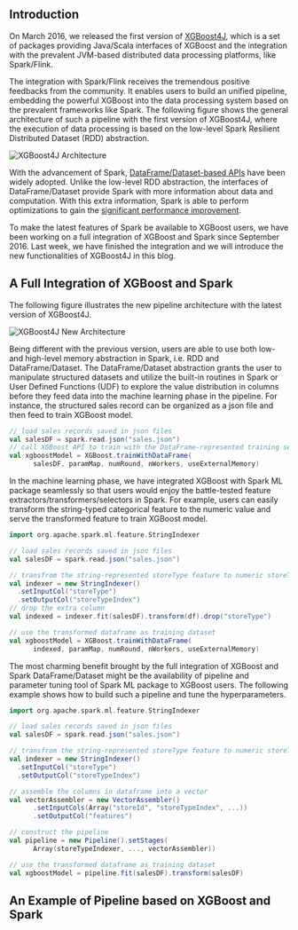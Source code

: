 ## Introduction 

On March 2016, we released the first version of [XGBoost4J](http://dmlc.ml/2016/03/14/xgboost4j-portable-distributed-xgboost-in-spark-flink-and-dataflow.html), which is a set of packages providing Java/Scala interfaces of XGBoost and the integration with the prevalent JVM-based distributed data processing platforms, like Spark/Flink. 

The integration with Spark/Flink receives the tremendous positive feedbacks from the community. It enables users to build an unified pipeline, embedding the powerful XGBoost into the data processing system based on the prevalent frameworks like Spark. The following figure shows the general architecture of such a pipeline with the first version of XGBoost4J, where the execution of data processing is based on the low-level Spark Resilient Distributed Dataset (RDD) abstraction.

![XGBoost4J Architecture](https://raw.githubusercontent.com/dmlc/web-data/master/xgboost/unified_pipeline.png)

With the advancement of Spark, [DataFrame/Dataset-based APIs](http://spark.apache.org/docs/latest/sql-programming-guide.html) have been widely adopted. Unlike the low-level RDD abstraction, the interfaces of DataFrame/Dataset provide Spark with more information about data and computation. With this extra information, Spark is able to perform optimizations to gain the [significant performance improvement](https://databricks.com/blog/2016/07/26/introducing-apache-spark-2-0.html). 

To make the latest features of Spark be available to XGBoost users, we have been working on a full integration of XGBoost and Spark since September 2016. Last week, we have finished the integration and we will introduce the new functionalities of XGBoost4J in this blog.

## A Full Integration of XGBoost and Spark

The following figure illustrates the new pipeline architecture with the latest version of XGBoost4J. 

![XGBoost4J New Architecture](https://raw.githubusercontent.com/dmlc/web-data/master/xgboost/unified_pipeline_new.png)

Being different with the previous version, users are able to use both low- and high-level memory abstraction in Spark, i.e. RDD and DataFrame/Dataset. The DataFrame/Dataset abstraction grants the user to manipulate structured datasets and utilize the built-in routines in Spark or User Defined Functions (UDF) to explore the value distribution in columns before they feed data into the machine learning phase in the pipeline. For instance, the structured sales record can be organized as a json file and then feed to train XGBoost model.

```scala
// load sales records saved in json files
val salesDF = spark.read.json("sales.json")
// call XGBoost API to train with the DataFrame-represented training set
val xgboostModel = XGBoost.trainWithDataFrame(
      salesDF, paramMap, numRound, nWorkers, useExternalMemory)
```

In the machine learning phase, we have integrated XGBoost with Spark ML package seamlessly so that users would enjoy the battle-tested feature extractors/transformers/selectors in Spark. For example, users can easily transform the string-typed categorical feature to the numeric value and serve the transformed feature to train XGBoost model. 

```scala
import org.apache.spark.ml.feature.StringIndexer

// load sales records saved in json files
val salesDF = spark.read.json("sales.json")

// transfrom the string-represented storeType feature to numeric storeTypeIndex
val indexer = new StringIndexer()
  .setInputCol("storeType")
  .setOutputCol("storeTypeIndex")
// drop the extra column
val indexed = indexer.fit(salesDF).transform(df).drop("storeType")

// use the transformed dataframe as training dataset
val xgboostModel = XGBoost.trainWithDataFrame(
      indexed, paramMap, numRound, nWorkers, useExternalMemory)
```

The most charming benefit brought by the full integration of XGBoost and Spark DataFrame/Dataset might be the availability of pipeline and parameter tuning tool of Spark ML package to XGBoost users. The following example shows how to build such a pipeline and tune the hyperparameters.


```scala
import org.apache.spark.ml.feature.StringIndexer

// load sales records saved in json files
val salesDF = spark.read.json("sales.json")

// transfrom the string-represented storeType feature to numeric storeTypeIndex
val indexer = new StringIndexer()
  .setInputCol("storeType")
  .setOutputCol("storeTypeIndex")

// assemble the columns in dataframe into a vector
val vectorAssembler = new VectorAssembler()
      .setInputCols(Array("storeId", "storeTypeIndex", ...))
      .setOutputCol("features")

// construct the pipeline       
val pipeline = new Pipeline().setStages(
      Array(storeTypeIndexer, ..., vectorAssembler))

// use the transformed dataframe as training dataset
val xgboostModel = pipeline.fit(salesDF).transform(salesDF)
```


## An Example of Pipeline based on XGBoost and Spark


